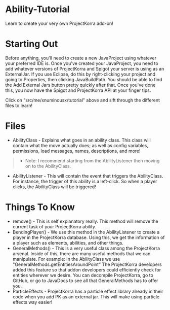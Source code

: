 # Ability-Tutorial
Learn to create your very own ProjectKorra add-on!

# Starting Out
Before anything, you'll need to create a new JavaProject using whatever your preferred IDE is. Once you've created your JavaProject, you need to add whatever versions of ProjectKorra and Spigot your server is using as an ExternalJar. If you use Eclipse, do this by right-clicking your project and going to Properties, then clicking JavaBuildPath. You should be able to find the Add External Jars button pretty quickly after that. Once you've done this, you now have the Spigot and ProjectKorra API at your finger tips.

Click on "src/me/xnuminousx/tutorial" above and sift through the different files to learn!

# Files
* AbilityClass - Explains what goes in an ability class. This class will contain what the move actually does; as well as config variables, permissions, load messages, names, descriptions, and more!
> * Note: I recommend starting from the AbilityListener then moving on to the AbilityClass.
* AbilityListener - This will contain the event that triggers the AbilityClass. For instance, the trigger of this ability is a left-click. So when a player clicks, the AbilityClass will be triggered!

# Things To Know
* remove() - This is self explanatory really. This method will remove the current task of your ProjectKorra ability.
* BendingPlayer() - We use this method in the AbilityListener to create a player in the ProjectKorra database. Using this, we get the information of a player such as elements, abilities, and other things.
* GeneralMethods() - This is a very useful class among the ProjectKorra arsenal. Inside of this, there are many useful methods that we can manipulate. For example: In the AbilityClass we use "GeneralMethods.getEntitiesAroundPoint" The ProjectKorra developers added this feature so that addon developers could efficiently check for entities wherever we desire. You can decompile ProjectKorra, go to GitHub, or go to JavaDocs to see all that GeneralMethods has to offer you.
* ParticleEffects - ProjectKorra has a particle effect library already in their code when you add PK as an external jar. This will make using particle effects way easier!
